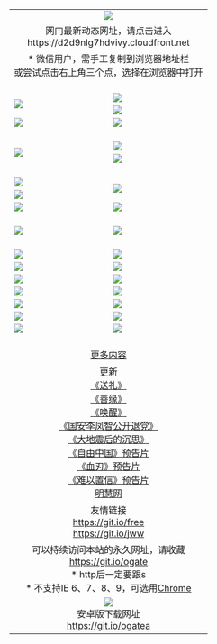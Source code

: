 ﻿<table>
  <tr></tr>
  <tr><td colspan=2 align=center><img src="https://cloud.githubusercontent.com/assets/11880933/13434984/f430fae2-e012-11e5-814f-c2df1e82b247.jpg" /></td></tr>
  <tr><td colspan=2 align=center>网门最新动态网址，请点击进入
<br>https://d2d9nlg7hdvivy.cloudfront.net
    </td>
  </tr>
  <tr>
    <td colspan=2 align=center>* 微信用户，需手工复制到浏览器地址栏<br>或尝试点击右上角三个点，选择在浏览器中打开
    <!--br>* IE6打开动态网址须在选项中勾选TLS 1.0--></td>
  </tr>
  <tr height="20">
  <tr>
    <td rowspan=2><a href="https://d2d9nlg7hdvivy.cloudfront.net/ogUP.aspx?name=11DKC.mp4&list=11DKC" target="_blank"><img src="https://d2d9nlg7hdvivy.cloudfront.net/Up/11DKC1.jpg" /></a></td> 
    <td><div><a href="https://d2d9nlg7hdvivy.cloudfront.net/ogUP.aspx?name=LRWS.mp4&list=LRWS" target="_blank"><img src="https://d2d9nlg7hdvivy.cloudfront.net/Up/LRWS.jpg" /></a></td>
   </tr>
  <tr>
    <td><a href="https://d2d9nlg7hdvivy.cloudfront.net/ogNiceVedio.aspx" target="_blank"><img src="https://d2d9nlg7hdvivy.cloudfront.net/Up/11TGKDY.jpg" /></a></td>
  </tr>
  <tr>
    <td><a href="https://d2d9nlg7hdvivy.cloudfront.net/ogUP.aspx?name=_EA/%CA%AE%C4%EA.mp4&count=http://odisk.org/Up/_EA/%CA%AE%C4%EA.mp4;http://odisk.org/Up/_EE/%CC%CE%B8%E7%D9%A9%B5%E7%D3%B0%A3%BA%CA%AE%C4%EA.mp4|2|%CA%AE%C4%EA|%D5%FD%C6%AC;%CC%CE%B8%E7%D9%A9%B5%E7%D3%B0" target="_blank"><img src="https://d2d9nlg7hdvivy.cloudfront.net/Up/_EA/%E5%8D%81%E5%B9%B4_135.jpg" /></a></td>
    <td><a href="https://d2d9nlg7hdvivy.cloudfront.net/ogUP.aspx?name=_EC%C9%FA%CB%C0%D3%EB%C2%D6%BB%D8.mp4&count=http://v.ifeng.com/documentary/discovery/201501/039bdca9-5c34-4796-b332-43b8f831efce.shtml;http://v.ifeng.com/documentary/society/201501/030cc825-2840-4536-a0b8-416c88375055.shtml;http://v.ifeng.com/documentary/society/201501/03a412f8-32ec-4e18-81ba-98acf64ec1ca.shtml;http://v.ifeng.com/documentary/society/201501/03c58012-8e01-456a-9097-615b3b24a709.shtml|4|%C9%FA%CB%C0%D3%EB%C2%D6%BB%D8" target="_blank"><img src="https://d2d9nlg7hdvivy.cloudfront.net/Up/_EC/%E7%94%9F%E6%AD%BB%E4%B8%8E%E8%BD%AE%E5%9B%9E_135.jpg" /></a></td>
  </tr>
  <tr height="20">
  <tr>
    <td rowspan=2><a href="https://d2d9nlg7hdvivy.cloudfront.net/ogUP.aspx?name=4EE/DJ.mp4&list=4EEDJ" target="_blank"><img src="https://d2d9nlg7hdvivy.cloudfront.net/Up/4EE/DJ140.jpg"/></a></td>
    <td><a href="https://d2d9nlg7hdvivy.cloudfront.net/ogUP.aspx?name=4EE/ZG.mp4&list=4EEZG" target="_blank"><img src="https://d2d9nlg7hdvivy.cloudfront.net/Up/4EE/ZG0.jpg"/></a></td>
    <!--td><a href="https://d2d9nlg7hdvivy.cloudfront.net/ogUP.aspx?name=4EE/QQ.mp4&list=4EEQQ" target="_blank"><img src="https://d2d9nlg7hdvivy.cloudfront.net/Up/4EE/QQ0.jpg"/></a></td>
    <td><a href="https://d2d9nlg7hdvivy.cloudfront.net/ogUP.aspx?name=4EE/HQ.mp4&list=4EEHQ" target="_blank"><img src="https://d2d9nlg7hdvivy.cloudfront.net/Up/4EE/HQ0.jpg"/></a></td-->
  </tr>
  <tr>
    <td><a href="https://d2d9nlg7hdvivy.cloudfront.net/onCO.aspx?list=XWPL&mode=m" target="_blank"><img src="https://d2d9nlg7hdvivy.cloudfront.net/Up/0WZTT.jpg" /></a></td> 
  </tr>
  <tr height="20">
  <tr>
    <td><a href="https://d2d9nlg7hdvivy.cloudfront.net/ogUP.aspx?name=JQR.mp4&count=2" target="_blank"><img src="https://d2d9nlg7hdvivy.cloudfront.net/Up/JQR.jpg" /></a></td>   
    <td rowspan=2><a href="https://d2d9nlg7hdvivy.cloudfront.net/ogUP.aspx?name=JP.mp4&count=9" target="_blank"><img src="https://d2d9nlg7hdvivy.cloudfront.net/Up/JP.jpg" /></td>
  </tr>
  <tr>
    <td><a href="https://d2d9nlg7hdvivy.cloudfront.net/ogUP.aspx?name=WH.mp4" target="_blank"><img src="https://d2d9nlg7hdvivy.cloudfront.net/Up/WH.jpg" /></a></td>
  </tr>
  <tr>
    <td><a href="https://d2d9nlg7hdvivy.cloudfront.net/ogUP.aspx?name=SSZJ.mp4&list=SSZJ" target="_blank"><img src="https://d2d9nlg7hdvivy.cloudfront.net/Up/SSZJ.jpg" /></a></td>
    <td><a href="https://d2d9nlg7hdvivy.cloudfront.net/ogUP.aspx?name=WLSH.mp4&count=2" target="_blank"><img src="https://d2d9nlg7hdvivy.cloudfront.net/Up/WLSH.jpg" /></a</td>
  </tr>
  <tr height="20">
  <tr>
    <td><a href="https://d2d9nlg7hdvivy.cloudfront.net/ogUP.aspx?name=ZY.mp4&count=2015|16" target="_blank"><img src="https://d2d9nlg7hdvivy.cloudfront.net/Up/ZY.jpg" /></a</td>
    <td><a href="https://d2d9nlg7hdvivy.cloudfront.net/ogUP.aspx?name=XTFY.mp4&count=B|2,A|24" target="_blank"><img src="https://d2d9nlg7hdvivy.cloudfront.net/Up/XTFY.jpg" /></a></td>
  </tr>
  <tr height="20">
  </tr>
  <!--tr>
    <td><a href="https://d2d9nlg7hdvivy.cloudfront.net/ogUP.aspx?name=4EE/GX.mp4&list=4EEGX" target="_blank"><img src="https://d2d9nlg7hdvivy.cloudfront.net/Up/4EE/GX0.jpg"/></a></td>
    <td><a href="https://d2d9nlg7hdvivy.cloudfront.net/ogUP.aspx?name=4EE/HD.mp4&list=4EEHD" target="_blank"><img src="https://d2d9nlg7hdvivy.cloudfront.net/Up/4EE/HD0.jpg"/></a></td>
  </tr>
  <tr>
    <td><a href="https://d2d9nlg7hdvivy.cloudfront.net/ogUP.aspx?name=4EE/TX.mp4&list=4EETX" target="_blank"><img src="https://d2d9nlg7hdvivy.cloudfront.net/Up/4EE/TX0.jpg"/></a></td>
    <td><a href="https://d2d9nlg7hdvivy.cloudfront.net/ogUP.aspx?name=4EE/WZ.mp4&list=4EEWZ" target="_blank"><img src="https://d2d9nlg7hdvivy.cloudfront.net/Up/4EE/WZ0.jpg"/></a></td>
  </tr-->
  <tr>
    <td><a href="https://d2d9nlg7hdvivy.cloudfront.net/onUP.aspx?name=https://d1ni6yqhqrtjo7.cloudfront.net/" target="_blank"><img src="https://d2d9nlg7hdvivy.cloudfront.net/Up/0DTW.jpg"/></a></td>
    <td><a href="https://d2d9nlg7hdvivy.cloudfront.net/onUP.aspx?name=https://d240ns8up8earz.cloudfront.net/acenter/" target="_blank"><img src="https://d2d9nlg7hdvivy.cloudfront.net/Up/0TDW.jpg" /></a></td>
  </tr>
  <tr>
    <td><a href="https://d2d9nlg7hdvivy.cloudfront.net/onUP.aspx?name=https://d4508d6vomz2p.cloudfront.net/gb/nsc413.htm" target="_blank"><img src="https://d2d9nlg7hdvivy.cloudfront.net/Up/0DJY.jpg" /></a></td>
    <td><a href="https://d2d9nlg7hdvivy.cloudfront.net/onUP.aspx?name=https://d4apjbhkuxer1.cloudfront.net/xtr/gb/prog204.html" target="_blank"><img src="https://d2d9nlg7hdvivy.cloudfront.net/Up/0XTR.jpg" /></a></td>
  </tr>
  <tr>
    <td><a href="https://d2d9nlg7hdvivy.cloudfront.net/onUP.aspx?name=https://d3aj00iefsmfgc.cloudfront.net/" target="_blank"><img src="https://d2d9nlg7hdvivy.cloudfront.net/Up/0MHW.jpg" /></a></td>
    <td><a href="https://d2d9nlg7hdvivy.cloudfront.net/onUP.aspx?name=https://d20wz7qt14x5d2.cloudfront.net/" target="_blank"><img src="https://d2d9nlg7hdvivy.cloudfront.net/Up/0ZJW.jpg" /></a></td>
  </tr>
  <tr>
    <td><a href="https://d2d9nlg7hdvivy.cloudfront.net/ogUP.aspx?name=0FG.zip" target="_blank"><img src="https://d2d9nlg7hdvivy.cloudfront.net/Up/0FG.jpg" /></a></td>
    <td><a href="https://d2d9nlg7hdvivy.cloudfront.net/ogUP.aspx?name=0FGA.apk" target="_blank"><img src="https://d2d9nlg7hdvivy.cloudfront.net/Up/0FGA.jpg" /></a></td>
  </tr>
  <tr>
    <td><a href="https://d2d9nlg7hdvivy.cloudfront.net/ogUP.aspx?name=0U.zip" target="_blank"><img src="https://d2d9nlg7hdvivy.cloudfront.net/Up/0U.jpg" /></a></td>
    <td><a href="https://d2d9nlg7hdvivy.cloudfront.net/ogUP.aspx?name=0UA.apk" target="_blank"><img src="https://d2d9nlg7hdvivy.cloudfront.net/Up/0UA.jpg" /></a></td>
  </tr>
  <tr>
    <td><a href="https://d2d9nlg7hdvivy.cloudfront.net/ogUP.aspx?name=0iPPOTV.zip" target="_blank"><img src="https://d2d9nlg7hdvivy.cloudfront.net/Up/0iPPOTV.jpg" /></a></td>
    <td><a href="https://d2d9nlg7hdvivy.cloudfront.net/ogUP.aspx?name=0iNTD.apk" target="_blank"><img src="https://d2d9nlg7hdvivy.cloudfront.net/Up/0iNTD.jpg" /></a></td>
  </tr>
  <!--tr>
    <td><a href="https://d2d9nlg7hdvivy.cloudfront.net/ogNice.aspx" target="_blank"><img src="https://d2d9nlg7hdvivy.cloudfront.net/Up/0WCYY.jpg" /></a></td>
    <td><a href="https://d2d9nlg7hdvivy.cloudfront.net/onCO.aspx?list=XWPL&mode=m" target="_blank"><img src="https://d2d9nlg7hdvivy.cloudfront.net/Up/0WZTT.jpg" /></a></td> 
  </tr-->
  <tr>
    <td><a href="https://d2d9nlg7hdvivy.cloudfront.net/ogDY.aspx" target="_blank"><img src="https://d2d9nlg7hdvivy.cloudfront.net/Up/0FK.jpg" /></a></td>
    <td><a href="https://d2d9nlg7hdvivy.cloudfront.net/ogST.aspx" target="_blank"><img src="https://d2d9nlg7hdvivy.cloudfront.net/Up/0ST.jpg" /></a></td> 
  </tr>
  <tr height="20">
  <tr>
    <td colspan=2 align=center><a href="https://d2d9nlg7hdvivy.cloudfront.net/ogNice.aspx">更多内容</a>
    </td>
  </tr>
  <tr>
    <td colspan=2 align=center>更新<br>
      <a href="https://d2d9nlg7hdvivy.cloudfront.net/ogUP.aspx?name=4ESL.mp4" target="_blank">《送礼》</a><br>
      <a href="https://d2d9nlg7hdvivy.cloudfront.net/ogUP.aspx?name=4ESY.mp4" target="_blank">《善缘》</a><br>
      <a href="https://d2d9nlg7hdvivy.cloudfront.net/ogUP.aspx?name=4EHX.mp4" target="_blank">《唤醒》</a><br>
      <a href="https://d2d9nlg7hdvivy.cloudfront.net/ogUP.aspx?name=4LFZ.mp4" target="_blank">《国安李凤智公开退党》</a><br>
      <a href="https://d2d9nlg7hdvivy.cloudfront.net/ogUP.aspx?name=4DDZHDCS.mp4" target="_blank">《大地震后的沉思》</a><br>
      <a href="https://d2d9nlg7hdvivy.cloudfront.net/ogUP.aspx?name=11ZYZG0.mp4" target="_blank">《自由中国》预告片</a><br>
      <a href="https://d2d9nlg7hdvivy.cloudfront.net/ogUP.aspx?name=11XR.mp4" target="_blank">《血刃》预告片</a><br>
      <a href="https://d2d9nlg7hdvivy.cloudfront.net/ogUP.aspx?name=11NYZX.mp4&count=2" target="_blank">《难以置信》预告片</a><br>
      <a href="https://d2d9nlg7hdvivy.cloudfront.net/onUP.aspx?name=https://www.minghui.org/" target="_blank">明慧网</a>
    </td>
  </tr>
  <tr>
    <td colspan=2 align=center>友情链接<br>
      <a href="https://git.io/free" target="_blank">https://git.io/free</a><br>
      <a href="https://git.io/jww" target="_blank">https://git.io/jww</a>
    </td>
  </tr>
  <tr>
    <td colspan=2 align=center>可以持续访问本站的永久网址，请收藏<br/><a href="https://git.io/ogate" target="_blank">https://git.io/ogate</a><br/>* http后一定要跟s<br/>* 不支持IE 6、7、8、9，可选用<a href="https://d2d9nlg7hdvivy.cloudfront.net/ogUP.aspx?name=0ChromePortable.zip">Chrome</a></td>
  </tr>
  <tr>
    <td colspan=2 align=center><a href="https://d2d9nlg7hdvivy.cloudfront.net/ogUP.aspx?name=0oGate.apk" target="_blank"><img src="https://cloud.githubusercontent.com/assets/11880933/13720399/75e143ee-e842-11e5-9f0a-1421f423c80f.jpg" /></a><br>安卓版下载网址<br><a href="https://git.io/ogatea">https://git.io/ogatea</a></td>
  </tr>
  <!--tr>
    <td colspan=2 align=center>可能失效的动态网址
    </td>
  </tr-->
</table>
